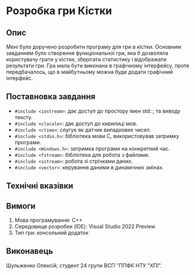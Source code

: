 # Розробка гри Кістки 

## Опис

Мені було доручено розробити програму для гри в кістки. Основним завданням було створення функціональної гри, яка б дозволяла користувачу грати у кістки, зберігати статистику і відображати результати гри. Гра мала бути виконана в графічному інтерфейсу, проте передбачалось, що в майбутньому можна буде додати графічний інтерфейс.

## Поставновка завдання 
- `#include <iostream>`: дає доступ до простору імен std::, та виводу тексту.
- `#include <clocale>`: дає доступ до кирилиці мов.
- `#include <ctime>`: слугує як датчик випадкових чисел.
- `#include <stdio.h>`: бібліотека мови С, використовував затримку програми.
- `#include <Windows.h>`: затримка програми на конкретний час.
- `#include <fstream>`: бібліотека для робота з файлами.
- `#include <sstream>`: робота зі стрічками даних.
- `#include <vector>`: керування даними в динамічних змінах.

## Технічні вказівки

## Вимоги
1. Мова програмування: С++
2. Середовище розробки (IDE): Visual Studio 2022 Preview
3. Тип гри: консольний додаток

## Виконавець 

Шульженко Олексій, студент 24 групи ВСП "ППФК НТУ "ХПІ".
